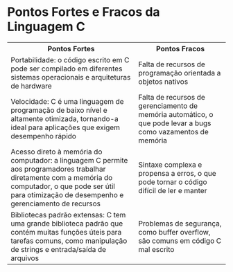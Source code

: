 
</head>
<body>
	<h1>Pontos Fortes e Fracos da Linguagem C</h1>
	<table>
		<tr>
			<th>Pontos Fortes</th>
			<th>Pontos Fracos</th>
		</tr>
		<tr>
			<td>Portabilidade: o código escrito em C pode ser compilado em diferentes sistemas operacionais e arquiteturas de hardware</td>
			<td>Falta de recursos de programação orientada a objetos nativos</td>
		</tr>
		<tr>
			<td>Velocidade: C é uma linguagem de programação de baixo nível e altamente otimizada, tornando-a ideal para aplicações que exigem desempenho rápido</td>
			<td>Falta de recursos de gerenciamento de memória automático, o que pode levar a bugs como vazamentos de memória</td>
		</tr>
		<tr>
			<td>Acesso direto à memória do computador: a linguagem C permite aos programadores trabalhar diretamente com a memória do computador, o que pode ser útil para otimização de desempenho e gerenciamento de recursos</td>
			<td>Sintaxe complexa e propensa a erros, o que pode tornar o código difícil de ler e manter</td>
		</tr>
		<tr>
			<td>Bibliotecas padrão extensas: C tem uma grande biblioteca padrão que contém muitas funções úteis para tarefas comuns, como manipulação de strings e entrada/saída de arquivos</td>
			<td>Problemas de segurança, como buffer overflow, são comuns em código C mal escrito</td>
		</tr>
	</table>
</body>
</html>
